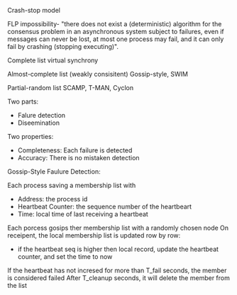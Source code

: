 Crash-stop model

FLP impossibility- 
 "there does not exist a (deterministic) algorithm for the consensus problem in an asynchronous system subject to failures, even if messages can never be lost, at most one process may fail, and it can only fail by crashing (stopping executing)".

Complete list
virtual synchrony

Almost-complete list (weakly consisitent)
Gossip-style, SWIM

Partial-random list
SCAMP, T-MAN, Cyclon

Two parts:
- Falure detection
-  Diseemination

Two properties:
- Completeness: Each failure is detected
- Accuracy: There is no mistaken detection

Gossip-Style Faulure Detection:

Each process saving a membership list with
 - Address: the process id
 - Heartbeat Counter: the sequence number of the heartbeart
 - Time: local time of last receiving a heartbeat

Each porcess gosips ther membership list with a randomly chosen node
On receipent, the local membership list is updated row by row:
 - if the heartbeat seq is higher then local record, update the heartbeat counter, and set the time to now 

 If the heartbeat has not incresed for more than T_fail seconds, the member is considered failed
 After T_cleanup seconds, it will delete the member from the list